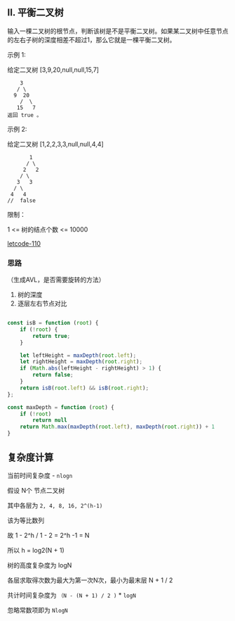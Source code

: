 ## II. 平衡二叉树

输入一棵二叉树的根节点，判断该树是不是平衡二叉树。如果某二叉树中任意节点的左右子树的深度相差不超过1，那么它就是一棵平衡二叉树。

示例 1:

给定二叉树 [3,9,20,null,null,15,7]
```
    3
   / \
  9  20
    /  \
   15   7
返回 true 。
```
示例 2:

给定二叉树 [1,2,2,3,3,null,null,4,4]

```
       1
      / \
     2   2
    / \
   3   3
  / \
 4   4
//  false
```

限制：

1 <= 树的结点个数 <= 10000

[letcode-110](https://leetcode-cn.com/problems/balanced-binary-tree/)


### 思路

（生成AVL，是否需要旋转的方法）

1. 树的深度
2. 逐层左右节点对比

```javascript

const isB = function (root) {
    if (!root) {
        return true;
    }

    let leftHeight = maxDepth(root.left);
    let rightHeight = maxDepth(root.right);
    if (Math.abs(leftHeight - rightHeight) > 1) {
        return false;
    }
    return isB(root.left) && isB(root.right);
};

const maxDepth = function (root) {
    if (!root)
        return null
    return Math.max(maxDepth(root.left), maxDepth(root.right)) + 1
}

```

## 复杂度计算

当前时间复杂度 - `nlogn`

假设 N个 节点二叉树

其中各层为 `2, 4, 8, 16, 2^(h-1)`

该为等比数列

故 1 - 2^h / 1 - 2 = 2^h -1 = N

所以 h = log2(N + 1)

树的高度复杂度为 logN

各层求取得次数为最大为第一次N次，最小为最末层 N + 1 / 2

共计时间复杂度为 `（N - (N + 1) / 2 )` * `logN`

忽略常数项即为 `NlogN`